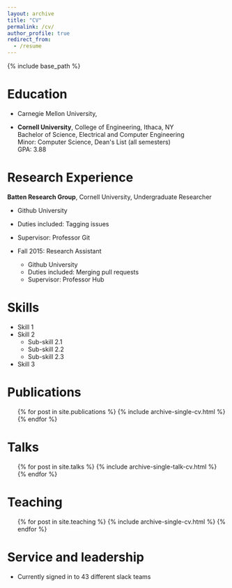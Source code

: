 ```yaml
---
layout: archive
title: "CV"
permalink: /cv/
author_profile: true
redirect_from:
  - /resume
---
```


{% include base_path %}

Education
======
* Carnegie Mellon University, 

* **Cornell University**, College of Engineering, Ithaca, NY  
  Bachelor of Science, Electrical and Computer Engineering  
  Minor: Computer Science, Dean's List (all semesters)  
  GPA: 3.88

Research Experience
======
**Batten Research Group**, Cornell University, Undergraduate Researcher
* Github University
* Duties included: Tagging issues
* Supervisor: Professor Git

* Fall 2015: Research Assistant
  * Github University
  * Duties included: Merging pull requests
  * Supervisor: Professor Hub
  
Skills
======
* Skill 1
* Skill 2
  * Sub-skill 2.1
  * Sub-skill 2.2
  * Sub-skill 2.3
* Skill 3

Publications
======
  <ul>{% for post in site.publications %}
    {% include archive-single-cv.html %}
  {% endfor %}</ul>
  
Talks
======
  <ul>{% for post in site.talks %}
    {% include archive-single-talk-cv.html %}
  {% endfor %}</ul>
  
Teaching
======
  <ul>{% for post in site.teaching %}
    {% include archive-single-cv.html %}
  {% endfor %}</ul>
  
Service and leadership
======
* Currently signed in to 43 different slack teams
